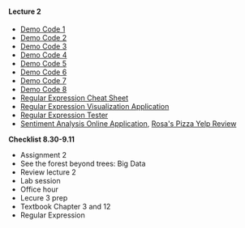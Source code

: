 #### Lecture 2

+ [Demo Code 1]()
+ [Demo Code 2]()
+ [Demo Code 3]()
+ [Demo Code 4]()
+ [Demo Code 5]()
+ [Demo Code 6]()
+ [Demo Code 7]()
+ [Demo Code 8]()
+ [Regular Expression Cheat Sheet](http://www.rexegg.com/regex-quickstart.html)
+ [Regular Expression Visualization Application](https://regexper.com/)
+ [Regular Expression Tester](http://java-regex-tester.appspot.com/)
+ [Sentiment Analysis Online Application](http://text-processing.com/demo/sentiment/), [Rosa's Pizza Yelp Review](https://www.yelp.com/biz/rosas-pizza-atlanta)

**Checklist 8.30-9.11**
+ Assignment 2
+ See the forest beyond trees: Big Data
+ Review lecture 2
+ Lab session
+ Office hour
+ Lecure 3 prep
 + Textbook Chapter 3 and 12
 + Regular Expression
